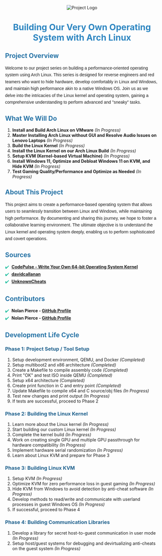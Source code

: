 <style>
  h1 {
    color: #2E86C1;
    text-align: center;
  }
  h2 {
    color: #2874A6;
  }
  h3 {
    color: #1F618D;
  }
  p {
    font-family: 'Arial', sans-serif;
    line-height: 1.6;
  }
  ul {
    list-style-type: none;
    padding-left: 0;
  }
  ul li::before {
    content: "✔️";
    padding-right: 8px;
    color: #1ABC9C;
  }
</style>

<div style="text-align: center;">
  <img src="https://via.placeholder.com/150" alt="Project Logo">
</div>

# Building Our Very Own Operating System with Arch Linux

## Project Overview
Welcome to our project series on building a performance-oriented operating system using Arch Linux. This series is designed for reverse engineers and red teamers who want to hide hardware, develop comfortably in Linux and Windows, and maintain high performance akin to a native Windows OS. Join us as we delve into the intricacies of the Linux kernel and operating system, gaining a comprehensive understanding to perform advanced and "sneaky" tasks.

## What We Will Do
1. **Install and Build Arch Linux on VMware** *(In Progress)*
2. **Master Installing Arch Linux without GUI and Resolve Audio Issues on Lenovo Laptops** *(In Progress)*
3. **Build the Linux Kernel** *(In Progress)*
4. **Install the Linux Kernel on our Arch Linux Build** *(In Progress)*
5. **Setup KVM (Kernel-based Virtual Machine)** *(In Progress)*
6. **Install Windows 11, Optimize and Debloat Windows 11 on KVM, and Hide KVM** *(In Progress)*
7. **Test Gaming Quality/Performance and Optimize as Needed** *(In Progress)*

## About This Project
This project aims to create a performance-based operating system that allows users to seamlessly transition between Linux and Windows, while maintaining high performance. By documenting and sharing this journey, we hope to foster a collaborative learning environment. The ultimate objective is to understand the Linux kernel and operating system deeply, enabling us to perform sophisticated and covert operations.

## Sources
- **[CodePulse - Write Your Own 64-bit Operating System Kernel](https://www.youtube.com/watch?v=FkrpUaGThTQ&list=PLZQftyCk7_SeZRitx5MjBKzTtvk0pHMtp&pp=iAQB)**
- **[davidcallanan](https://github.com/davidcallanan)**
- **[UnknownCheats](LINK_HERE)**

## Contributors
- **Nolan Pierce - [GitHub Profile](LINK_HERE)**
- **Nolan Pierce - [GitHub Profile](LINK_HERE)**

## Development Life Cycle

### Phase 1: Project Setup / Tool Setup
1. Setup development environment, QEMU, and Docker *(Completed)*
2. Setup multiboot2 and x86 architecture *(Completed)*
3. Create a Makefile to compile assembly code *(Completed)*
4. Print "OK" and test ISO inside QEMU *(Completed)*
5. Setup x64 architecture *(Completed)*
6. Create print function in C and entry point *(Completed)*
7. Update Makefile to compile x64 and C source/obj files *(In Progress)*
8. Test new changes and print output *(In Progress)*
9. If tests are successful, proceed to Phase 2

### Phase 2: Building the Linux Kernel
1. Learn more about the Linux kernel *(In Progress)*
2. Start building our custom Linux kernel *(In Progress)*
3. Complete the kernel build *(In Progress)*
4. Work on creating single GPU and multiple GPU passthrough for hardware compatibility *(In Progress)*
5. Implement hardware serial randomization *(In Progress)*
6. Learn about Linux KVM and prepare for Phase 3

### Phase 3: Building Linux KVM
1. Setup KVM *(In Progress)*
2. Optimize KVM for zero performance loss in guest gaming *(In Progress)*
3. Hide KVM from Windows to avoid detection by anti-cheat software *(In Progress)*
4. Develop methods to read/write and communicate with userland processes in guest Windows OS *(In Progress)*
5. If successful, proceed to Phase 4

### Phase 4: Building Communication Libraries
1. Develop a library for secret host-to-guest communication in user mode *(In Progress)*
2. Setup host/guest systems for debugging and devirtualizing anti-cheats on the guest system *(In Progress)*
